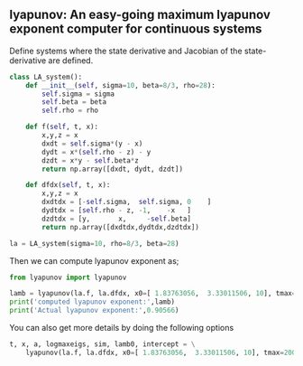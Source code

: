 
## lyapunov: An easy-going maximum lyapunov exponent computer for continuous systems
 
Define systems where the state derivative and Jacobian of the state-derivative are defined. 

```python
class LA_system():
    def __init__(self, sigma=10, beta=8/3, rho=28):
        self.sigma = sigma
        self.beta = beta
        self.rho = rho

    def f(self, t, x):
        x,y,z = x
        dxdt = self.sigma*(y - x)
        dydt = x*(self.rho - z) - y
        dzdt = x*y - self.beta*z
        return np.array([dxdt, dydt, dzdt])

    def dfdx(self, t, x):
        x,y,z = x
        dxdtdx = [-self.sigma,  self.sigma, 0    ]
        dydtdx = [self.rho - z, -1,    -x   ]
        dzdtdx = [y,       x,     -self.beta]
        return np.array([dxdtdx,dydtdx,dzdtdx])

la = LA_system(sigma=10, rho=8/3, beta=28)
```

Then we can compute lyapunov exponent as;

```python
from lyapunov import lyapunov

lamb = lyapunov(la.f, la.dfdx, x0=[ 1.83763056,  3.33011506, 10], tmax=200)
print('computed lyapunov exponent:',lamb)
print('Actual lyapunov exponent:',0.90566)
```

You can also get more details by doing the following options

```python
t, x, a, logmaxeigs, sim, lamb0, intercept = \
    lyapunov(la.f, la.dfdx, x0=[ 1.83763056,  3.33011506, 10], tmax=200, full_return=True, plot=True)
```


